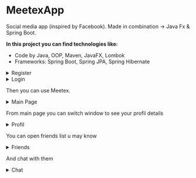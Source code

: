 # MeetexApp
Social media app (inspired by Facebook). Made in combination -> Java Fx &amp; Spring Boot.

**In this project you can find technologies like:**
* Code by Java,
 OOP,
 Maven,
 JavaFX,
 Lombok
* Frameworks:
 Spring Boot,
 Spring JPA,
 Spring Hibernate
 
<details>
       <summary>Register</summary>
 You can register yourself:
 
 ![view App](/src/images/register.png)
 </details>
 
 <details>
       <summary>Login</summary>
 You can login yourself:
 
 ![view App](/src/images/login.png)
 </details>
 
 Then you can use Meetex.
 
 <details>
       <summary>Main Page</summary>
 You can see yours and your friends posts
 You can like them, comment them and delete or edit if it is your.
 
 ![view App](/src/images/mainpage.png)
 </details>
 
  From main page you can switch window to see your profil details
  
  <details>
       <summary>Profil</summary>
 
 ![view App](/src/images/profil.png)
   
 </details>
 
 You can open friends list u may know
  
  <details>
       <summary>Friends</summary>
 
 ![view App](/src/images/friends.png)
   
 </details>
 
 And chat with them
 

  <details>
       <summary>Chat</summary>
 
 ![view App](/src/images/chat.png)
   
 </details>

